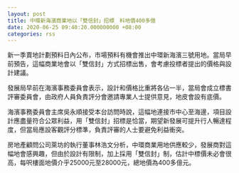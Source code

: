 ```yaml
---
layout: post
title: 中環新海濱商業地以「雙信封」招標　料地價400多億
date: 2020-06-25 09:40:20.000000000 +08:00
categories: rss
---
```


新一季賣地計劃預料日內公布，市場預料有機會推出中環新海濱三號用地。當局早前預告，這幅商業地會以「雙信封」方式招標出售，會考慮投標者提出的價格與設計建議。

發展局早前在海濱事務委員會表示，設計和價格比重將各佔一半，當局會成立標書評審委員會，由政府人員負責評分會邀請專業人士提供意見，地皮會設有底價。

海濱事務委員會主席吳永順接受本台訪問時說，這幅地連接市中心至海邊，項目設計應盡量符合公眾利益，用「雙信封」招標是恰當，期望新發展可提升行人暢達程度，但當局應設客觀評分標準，負責評審的人士要避免利益衝突。

房地產顧問公司萊坊的執行董事林浩文分析，中環商業用地供應較少，發展商對這幅地會感興趣，但由於設計有限制，加上採用「雙信封」制，估計中標價未必會很高，每呎樓面地價介乎25000元至28000元，總地價為400多億元。
